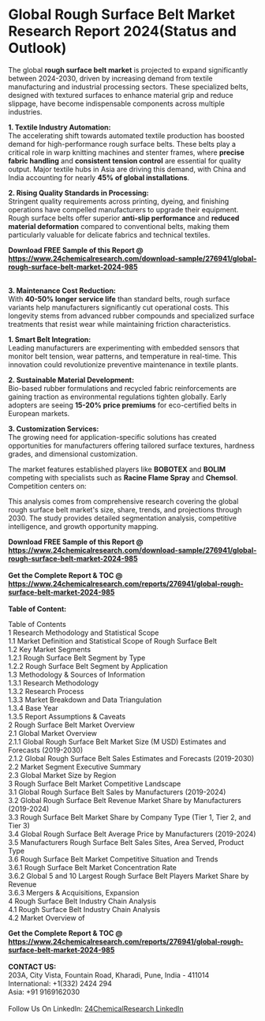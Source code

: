 <h1>Global Rough Surface Belt Market Research Report 2024(Status and Outlook)</h1><p>The global <strong>rough surface belt market</strong> is projected to expand significantly between 2024-2030, driven by increasing demand from textile manufacturing and industrial processing sectors. These specialized belts, designed with textured surfaces to enhance material grip and reduce slippage, have become indispensable components across multiple industries.</p><p><strong>1. Textile Industry Automation:</strong><br>
The accelerating shift towards automated textile production has boosted demand for high-performance rough surface belts. These belts play a critical role in warp knitting machines and stenter frames, where <strong>precise fabric handling</strong> and <strong>consistent tension control</strong> are essential for quality output. Major textile hubs in Asia are driving this demand, with China and India accounting for nearly <strong>45% of global installations</strong>.</p><p><strong>2. Rising Quality Standards in Processing:</strong><br>
Stringent quality requirements across printing, dyeing, and finishing operations have compelled manufacturers to upgrade their equipment. Rough surface belts offer superior <strong>anti-slip performance</strong> and <strong>reduced material deformation</strong> compared to conventional belts, making them particularly valuable for delicate fabrics and technical textiles.</p><div><b>Download FREE Sample of this Report @ 
            <a href="https://www.24chemicalresearch.com/download-sample/276941/global-rough-surface-belt-market-2024-985">
            https://www.24chemicalresearch.com/download-sample/276941/global-rough-surface-belt-market-2024-985</a></b></div><br><p><strong>3. Maintenance Cost Reduction:</strong><br>
With <strong>40-50% longer service life</strong> than standard belts, rough surface variants help manufacturers significantly cut operational costs. This longevity stems from advanced rubber compounds and specialized surface treatments that resist wear while maintaining friction characteristics.</p><p><strong>1. Smart Belt Integration:</strong><br>
Leading manufacturers are experimenting with embedded sensors that monitor belt tension, wear patterns, and temperature in real-time. This innovation could revolutionize preventive maintenance in textile plants.</p><p><strong>2. Sustainable Material Development:</strong><br>
Bio-based rubber formulations and recycled fabric reinforcements are gaining traction as environmental regulations tighten globally. Early adopters are seeing <strong>15-20% price premiums</strong> for eco-certified belts in European markets.</p><p><strong>3. Customization Services:</strong><br>
The growing need for application-specific solutions has created opportunities for manufacturers offering tailored surface textures, hardness grades, and dimensional customization.</p><p>The market features established players like <strong>BOBOTEX</strong> and <strong>BOLIM</strong> competing with specialists such as <strong>Racine Flame Spray</strong> and <strong>Chemsol</strong>. Competition centers on:</p><p>This analysis comes from comprehensive research covering the global rough surface belt market's size, share, trends, and projections through 2030. The study provides detailed segmentation analysis, competitive intelligence, and growth opportunity mapping.</p><div><b>Download FREE Sample of this Report @ 
            <a href="https://www.24chemicalresearch.com/download-sample/276941/global-rough-surface-belt-market-2024-985">
            https://www.24chemicalresearch.com/download-sample/276941/global-rough-surface-belt-market-2024-985</a></b></div><br><div><b>Get the Complete Report & TOC @ 
            <a href="https://www.24chemicalresearch.com/reports/276941/global-rough-surface-belt-market-2024-985">
            https://www.24chemicalresearch.com/reports/276941/global-rough-surface-belt-market-2024-985</a></b></div><br>
            <b>Table of Content:</b><p>Table of Contents<br />
1 Research Methodology and Statistical Scope<br />
1.1 Market Definition and Statistical Scope of Rough Surface Belt<br />
1.2 Key Market Segments<br />
1.2.1 Rough Surface Belt Segment by Type<br />
1.2.2 Rough Surface Belt Segment by Application<br />
1.3 Methodology & Sources of Information<br />
1.3.1 Research Methodology<br />
1.3.2 Research Process<br />
1.3.3 Market Breakdown and Data Triangulation<br />
1.3.4 Base Year<br />
1.3.5 Report Assumptions & Caveats<br />
2 Rough Surface Belt Market Overview<br />
2.1 Global Market Overview<br />
2.1.1 Global Rough Surface Belt Market Size (M USD) Estimates and Forecasts (2019-2030)<br />
2.1.2 Global Rough Surface Belt Sales Estimates and Forecasts (2019-2030)<br />
2.2 Market Segment Executive Summary<br />
2.3 Global Market Size by Region<br />
3 Rough Surface Belt Market Competitive Landscape<br />
3.1 Global Rough Surface Belt Sales by Manufacturers (2019-2024)<br />
3.2 Global Rough Surface Belt Revenue Market Share by Manufacturers (2019-2024)<br />
3.3 Rough Surface Belt Market Share by Company Type (Tier 1, Tier 2, and Tier 3)<br />
3.4 Global Rough Surface Belt Average Price by Manufacturers (2019-2024)<br />
3.5 Manufacturers Rough Surface Belt Sales Sites, Area Served, Product Type<br />
3.6 Rough Surface Belt Market Competitive Situation and Trends<br />
3.6.1 Rough Surface Belt Market Concentration Rate<br />
3.6.2 Global 5 and 10 Largest Rough Surface Belt Players Market Share by Revenue<br />
3.6.3 Mergers & Acquisitions, Expansion<br />
4 Rough Surface Belt Industry Chain Analysis<br />
4.1 Rough Surface Belt Industry Chain Analysis<br />
4.2 Market Overview of</p><div><b>Get the Complete Report & TOC @ 
            <a href="https://www.24chemicalresearch.com/reports/276941/global-rough-surface-belt-market-2024-985">
            https://www.24chemicalresearch.com/reports/276941/global-rough-surface-belt-market-2024-985</a></b></div><br><b>CONTACT US:</b><br>
            203A, City Vista, Fountain Road, Kharadi, Pune, India - 411014<br>
            International: +1(332) 2424 294<br>
            Asia: +91 9169162030 <br><br>
            Follow Us On LinkedIn: <a href="https://www.linkedin.com/company/24chemicalresearch/">24ChemicalResearch LinkedIn</a>